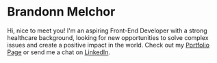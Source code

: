 # Brandonn Melchor

Hi, nice to meet you! I'm an aspiring Front-End Developer with a strong healthcare background, looking for new opportunities to solve complex issues and create a positive impact in the world. Check out my [Portfolio Page](https://brandonnmelchor.github.io/Portfolio/) or send me a chat on [LinkedIn](https://www.linkedin.com/in/brandonnmelchor/).
